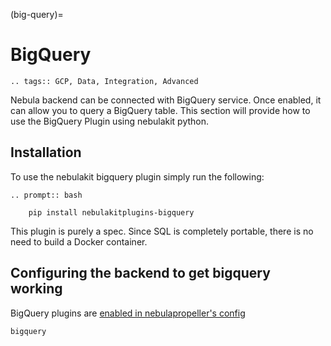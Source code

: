 (big-query)=

# BigQuery

```{eval-rst}
.. tags:: GCP, Data, Integration, Advanced
```

Nebula backend can be connected with BigQuery service. Once enabled, it can allow you to query a BigQuery table.
This section will provide how to use the BigQuery Plugin using nebulakit python.

## Installation

To use the nebulakit bigquery plugin simply run the following:

```{eval-rst}
.. prompt:: bash

    pip install nebulakitplugins-bigquery
```

This plugin is purely a spec. Since SQL is completely portable, there is no need to build a Docker container.

## Configuring the backend to get bigquery working

BigQuery plugins are [enabled in nebulapropeller's config](https://docs.nebula.org/en/latest/deployment/plugin_setup/gcp/bigquery.html#deployment-plugin-setup-gcp-bigquery)

```{auto-examples-toc}
bigquery
```
